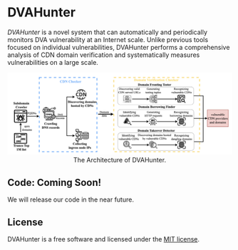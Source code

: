 # DVAHunter

*DVAHunter* is a novel system that can automatically and periodically monitors DVA vulnerability at an Internet scale. Unlike previous tools focused on individual vulnerabilities, DVAHunter performs a comprehensive analysis of CDN domain verification and systematically measures vulnerabilities on a large scale.

<p align="center">
<kbd>
<img src="img/architecture.png">
</kbd>
<br>The Architecture of DVAHunter.
</p>

## Code: Coming Soon!
We will release our code in the near future.



## License

DVAHunter is a free software and licensed under the [MIT license](/LICENSE).
